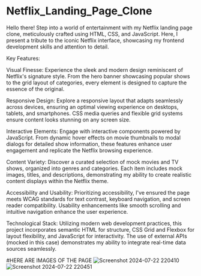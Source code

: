 # Netflix_Landing_Page_Clone

Hello there! Step into a world of entertainment with my Netflix landing page clone, meticulously crafted using HTML, CSS, and JavaScript. Here, I present a tribute to the iconic Netflix interface, showcasing my frontend development skills and attention to detail.

Key Features:

Visual Finesse: Experience the sleek and modern design reminiscent of Netflix's signature style. From the hero banner showcasing popular shows to the grid layout of categories, every element is designed to capture the essence of the original.

Responsive Design: Explore a responsive layout that adapts seamlessly across devices, ensuring an optimal viewing experience on desktops, tablets, and smartphones. CSS media queries and flexible grid systems ensure content looks stunning on any screen size.

Interactive Elements: Engage with interactive components powered by JavaScript. From dynamic hover effects on movie thumbnails to modal dialogs for detailed show information, these features enhance user engagement and replicate the Netflix browsing experience.

Content Variety: Discover a curated selection of mock movies and TV shows, organized into genres and categories. Each item includes mock images, titles, and descriptions, demonstrating my ability to create realistic content displays within the Netflix theme.

Accessibility and Usability: Prioritizing accessibility, I've ensured the page meets WCAG standards for text contrast, keyboard navigation, and screen reader compatibility. Usability enhancements like smooth scrolling and intuitive navigation enhance the user experience.

Technological Stack: Utilizing modern web development practices, this project incorporates semantic HTML for structure, CSS Grid and Flexbox for layout flexibility, and JavaScript for interactivity. The use of external APIs (mocked in this case) demonstrates my ability to integrate real-time data sources seamlessly.


#HERE ARE IMAGES OF THE PAGE
![Screenshot 2024-07-22 220410](https://github.com/user-attachments/assets/949bbd30-94db-4887-8c3a-f55491cb7b8f)
![Screenshot 2024-07-22 220451](https://github.com/user-attachments/assets/67b48165-6ec7-4a02-a30b-4c4771d0c160)
